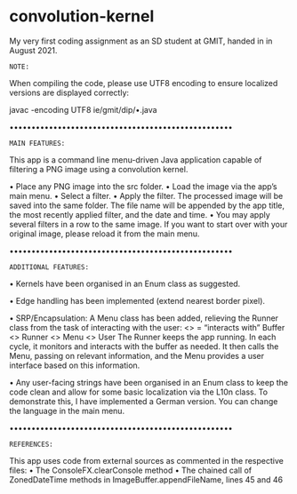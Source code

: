 # convolution-kernel
My very first coding assignment as an SD student at GMIT, handed in in August 2021.

	NOTE:
	
When compiling the code, please use UTF8 encoding to ensure localized versions are displayed correctly:

javac -encoding UTF8 ie/gmit/dip/•.java

•••••••••••••••••••••••••••••••••••••••••••••••••••

	MAIN FEATURES:
	
This app is a command line menu-driven Java application capable of filtering a PNG image using a convolution kernel.

• Place any PNG image into the src folder.
• Load the image via the app’s main menu.
• Select a filter.
• Apply the filter. The processed image will be saved into the same folder. The file name will be appended by the app title, the most recently applied filter, and the date and time.
• You may apply several filters in a row to the same image. If you want to start over with your original image, please reload it from the main menu.

•••••••••••••••••••••••••••••••••••••••••••••••••••

	ADDITIONAL FEATURES:
	
• Kernels have been organised in an Enum class as suggested.

• Edge handling has been implemented (extend nearest border pixel).

• SRP/Encapsulation: A Menu class has been added, relieving the Runner class from the task of interacting with the user:
<> = “interacts with”
Buffer <> Runner <> Menu <> User
The Runner keeps the app running. In each cycle, it monitors and interacts with the buffer as needed. It then calls the Menu, passing on relevant information, and the Menu provides a user interface based on this information.

• Any user-facing strings have been organised in an Enum class to keep the code clean and allow for some basic localization via the L10n class. To demonstrate this, I have implemented a German version. You can change the language in the main menu.

•••••••••••••••••••••••••••••••••••••••••••••••••••

	REFERENCES:

This app uses code from external sources as commented in the respective files:
• The ConsoleFX.clearConsole method
• The chained call of ZonedDateTime methods in ImageBuffer.appendFileName, lines 45 and 46